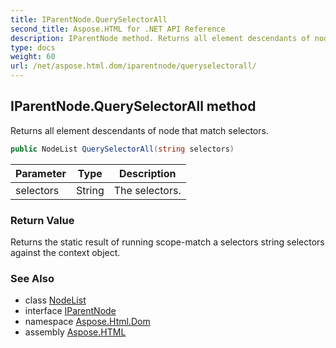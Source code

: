 ```yaml
---
title: IParentNode.QuerySelectorAll
second_title: Aspose.HTML for .NET API Reference
description: IParentNode method. Returns all element descendants of node that match selectors
type: docs
weight: 60
url: /net/aspose.html.dom/iparentnode/queryselectorall/
---
```

## IParentNode.QuerySelectorAll method

Returns all element descendants of node that match selectors.

```csharp
public NodeList QuerySelectorAll(string selectors)
```

| Parameter | Type | Description |
| --- | --- | --- |
| selectors | String | The selectors. |

### Return Value

Returns the static result of running scope-match a selectors string selectors against the context object.

### See Also

* class [NodeList](../../../aspose.html.collections/nodelist/)
* interface [IParentNode](../)
* namespace [Aspose.Html.Dom](../../../aspose.html.dom/)
* assembly [Aspose.HTML](../../../)
